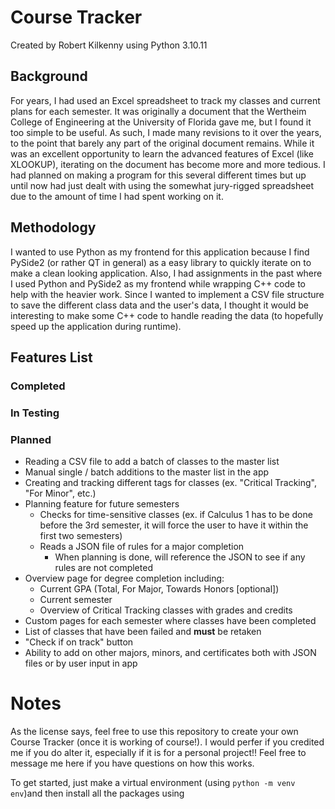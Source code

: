 # Course Tracker

Created by Robert Kilkenny using Python 3.10.11

## Background

For years, I had used an Excel spreadsheet to track my classes and current plans for each semester. It was originally a document that the Wertheim College of Engineering at the University of Florida gave me, but I found it too simple to be useful. As such, I made many revisions to it over the years, to the point that barely any part of the original document remains. While it was an excellent opportunity to learn the advanced features of Excel (like XLOOKUP), iterating on the document has become more and more tedious. I had planned on making a program for this several different times but up until now had just dealt with using the somewhat jury-rigged spreadsheet due to the amount of time I had spent working on it.

## Methodology

I wanted to use Python as my frontend for this application because I find PySide2 (or rather QT in general) as a easy library to quickly iterate on to make a clean looking application. Also, I had assignments in the past where I used Python and PySide2 as my frontend while wrapping C++ code to help with the heavier work. Since I wanted to implement a CSV file structure to save the different class data and the user's data, I thought it would be interesting to make some C++ code to handle reading the data (to hopefully speed up the application during runtime).

## Features List

### Completed

### In Testing

### Planned

- Reading a CSV file to add a batch of classes to the master list
- Manual single / batch additions to the master list in the app
- Creating and tracking different tags for classes (ex. "Critical Tracking", "For Minor", etc.)
- Planning feature for future semesters
  - Checks for time-sensitive classes (ex. if Calculus 1 has to be done before the 3rd semester, it will force the user to have it within the first two semesters)
  - Reads a JSON file of rules for a major completion
    - When planning is done, will reference the JSON to see if any rules are not completed
- Overview page for degree completion including:
  - Current GPA (Total, For Major, Towards Honors [optional])
  - Current semester
  - Overview of Critical Tracking classes with grades and credits
- Custom pages for each semester where classes have been completed
- List of classes that have been failed and **must** be retaken
- "Check if on track" button
- Ability to add on other majors, minors, and certificates both with JSON files or by user input in app

# Notes

As the license says, feel free to use this repository to create your own Course Tracker (once it is working of course!). I would perfer if you credited me if you do alter it, especially if it is for a personal project!! Feel free to message me here if you have questions on how this works.

To get started, just make a virtual environment (using `python -m venv env`)and then install all the packages using 